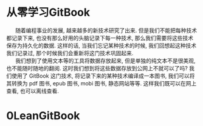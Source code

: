 # 从零学习GitBook
&nbsp;&nbsp;&nbsp;&nbsp;&nbsp;&nbsp;随着编程事业的发展, 越来越多的新技术研究了出来. 但是我们不能把每种技术都记录下来, 也没有那么好用的头脑记录下每一种技术, 那么我们需要将这些技术保存为持久化的数据. 这样的话, 当我们忘记某种技术的时候, 我们回想起这种技术我们记录过, 那个时候我们会重新将这门技术巩固起来. <br />
&nbsp;&nbsp;&nbsp;&nbsp;&nbsp;&nbsp;我们想到了使用文本等的工具将数据存放起来, 但是单独的纯文本不是很美观, 也不能随时随地的翻阅. 这时我们想到将这些数据存放到公网上不就可以了吗? 我们使用了 GitBook 这门技术, 将记录下来的某种技术编译成一本图书, 我们可以将其转换为 pdf 图书, epub 图书, mobi 图书, 静态网站等等. 这样我们既可以在网上查看, 也可以离线查看.
# 0LeanGitBook
